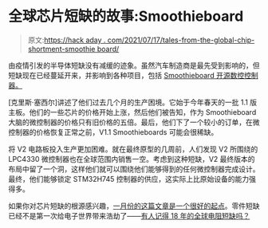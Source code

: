 # 全球芯片短缺的故事:Smoothieboard

> 原文:[https://hack aday . com/2021/07/17/tales-from-the-global-chip-shortment-smoothie board/](https://hackaday.com/2021/07/17/tales-from-the-global-chip-shortage-smoothieboard/)

由疫情引发的半导体短缺没有减缓的迹象。虽然汽车制造商是最先受到影响的，但短缺现在已经蔓延开来，并影响到各种项目，包括 [Smoothieboard 开源数控控制器。](https://www.robosprout.com/the-global-chip-shortage-and-smoothie/)

[克里斯·塞西尔]讲述了他们过去几个月的生产困境。它始于今年春天的一批 1.1 版主板。他们的一些芯片的价格开始上涨，然后他们被告知，作为 Smoothieboard 大脑的微控制器的价格只有旧价格的五倍。最后，他们下了一个较小的订单，在微控制器的价格恢复正常之前，V1.1 Smoothieboards 可能会很稀缺。

将 V2 电路板投入生产更加困难。就在最终原型的几周前，人们发现 V2 所围绕的 LPC4330 微控制器也在全球范围内销售一空。考虑到这种短缺，V2 最终版本的布局中留了一个洞，这样他们就可以围绕他们能够得到的任何微控制器完成设计。最终，他们能够锁定 STM32H745 控制器的供应，这实际上比原始设备的能力强得多。

如果你对芯片短缺的根源感兴趣，[一月份的这篇文章是一个很好的起点](https://hackaday.com/2021/01/18/pandemic-chip-shortages-are-shutting-down-automotive-production/)。零件短缺已经不是第一次给电子世界带来浩劫了——[有人记得 18 年的全球电阻短缺吗？](https://hackaday.com/2018/01/31/global-resistor-shortage-economics-and-consumer-behavior/)